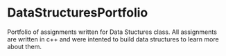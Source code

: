 # DataStructuresPortfolio

Portfolio of assignments written for Data Stuctures class. All assignments are written in c++ and were intented to build data structures to learn more about them.
